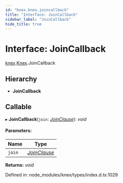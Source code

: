```yaml
---
id: "knex.knex.joincallback"
title: "Interface: JoinCallback"
sidebar_label: "JoinCallback"
hide_title: true
---
```


# Interface: JoinCallback

[knex](../modules/knex.md).[Knex](../modules/knex.knex-1.md).JoinCallback

## Hierarchy

* **JoinCallback**

## Callable

▸ **JoinCallback**(`join`: [*JoinClause*](knex.knex.joinclause.md)): *void*

#### Parameters:

Name | Type |
------ | ------ |
`join` | [*JoinClause*](knex.knex.joinclause.md) |

**Returns:** *void*

Defined in: node_modules/knex/types/index.d.ts:1029
